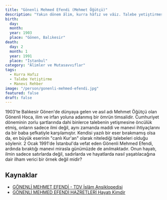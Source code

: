 ```yaml
---
title: "Gönenli Mehmed Efendi (Mehmet Öğütçü)"
description: "Yakın dönem âlim, kurra hâfız ve vâiz. Talebe yetiştirmesi ve hayırseverliğiyle tanınan manevi bir rehber."
birth:
  day: 
  month: 
  year: 1903
  place: "Gönen, Balıkesir"
death:
  day: 2
  month: 1
  year: 1991
  place: "İstanbul"
category: "Âlimler ve Mutasavvıflar"
tags:
  - Kurra Hafız
  - Talebe Yetiştirme
  - Manevi Rehber
image: "/person/gonenli-mehmed-efendi.jpg"
featured: false
draft: false
---
```


1903'te Balıkesir Gönen'de dünyaya gelen ve asıl adı Mehmet Öğütçü olan Gönenli Hoca, ilim ve irfan yoluna adanmış bir ömrün timsalidir. Cumhuriyet döneminin zorlu şartlarında dahi binlerce talebenin yetişmesine öncülük etmiş, onların sadece ilmi değil, aynı zamanda maddi ve manevi ihtiyaçlarını da bir baba şefkatiyle karşılamıştır. Kendisi yazılı bir eser bırakmamış olsa da, en büyük eserinin "canlı Kur'an" olarak nitelediği talebeleri olduğu söylenir. 2 Ocak 1991'de İstanbul'da vefat eden Gönenli Mehmed Efendi, ardında bıraktığı manevi mirasla günümüzde de anılmaktadır. Onun hayatı, ilmin sadece satırlarda değil, sadırlarda ve hayatlarda nasıl yaşatılacağına dair ilham verici bir örnek değil midir?

## Kaynaklar

- [GÖNENLİ MEHMET EFENDİ - TDV İslâm Ansiklopedisi](https://islamansiklopedisi.org.tr/gonenli-mehmet-efendi)
- [GÖNENLİ MEHMED EFENDİ HAZRETLERİ Hayatı Kimdir](https://www.hayatcemresi.com/gonenli-mehmed-efendi-hazretleri-hayati-kimdir-1901-1991/)